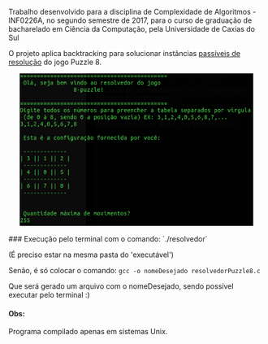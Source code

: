 
Trabalho desenvolvido para a disciplina de Complexidade de Algoritmos - INF0226A, no segundo semestre de 2017, para o curso de graduação de bacharelado em Ciência da Computação, pela Universidade de Caxias do Sul

O projeto aplica backtracking para solucionar instâncias [passíveis de resolução](https://www.geeksforgeeks.org/check-instance-8-puzzle-solvable/) do jogo Puzzle 8.
<p align="center">
  <img width="460" height="300" src="/artefatos/tela-do-programa.png" alt="Tela principal do resolvedor de puzzle 8 através de backtracking">
</p>
### Execução pelo terminal com o comando: 
`./resolvedor`

(É preciso estar na mesma pasta do 'executável')

Senão, é só colocar o comando:
`gcc -o nomeDesejado resolvedorPuzzle8.c`

Que será gerado um arquivo com o nomeDesejado, sendo possível executar pelo terminal :)


#### Obs:
Programa compilado apenas em sistemas Unix.
